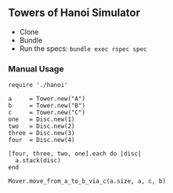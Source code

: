 ## Towers of Hanoi Simulator

* Clone
* Bundle
* Run the specs: `bundle exec rspec spec`

### Manual Usage

```
require './hanoi'

a     = Tower.new("A")
b     = Tower.new("B")
c     = Tower.new("C")
one   = Disc.new(1)
two   = Disc.new(2)
three = Disc.new(3)
four  = Disc.new(4)

[four, three, two, one].each do |disc|
  a.stack(disc)
end

Mover.move_from_a_to_b_via_c(a.size, a, c, b)
```
